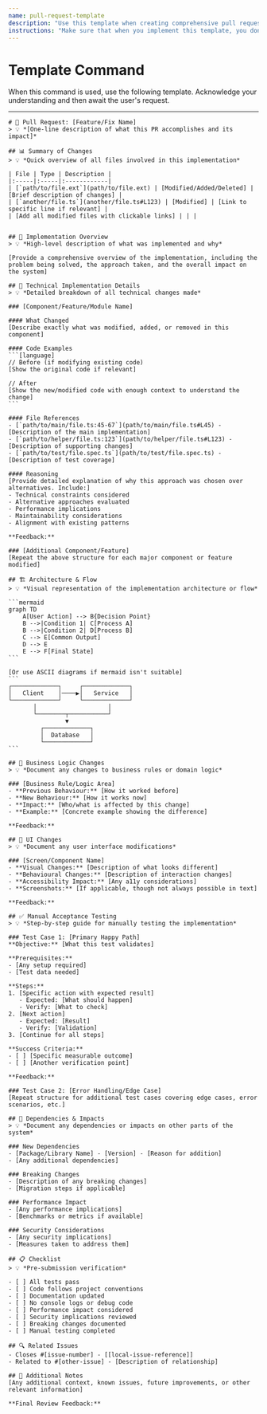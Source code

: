 ```yaml
---
name: pull-request-template
description: "Use this template when creating comprehensive pull request documentation for code review. Provides structured format for technical implementation details, reasoning, and acceptance testing."
instructions: "Make sure that when you implement this template, you don't include these instructions or any other front matter from this template in your work. Output should always and only be the markdown part outside of the front matter. Never include any tags like <example>, <commentary>, or similar tags - these serve only to increase clarity about implementation. Always use single [ ] brackets to indicate instructions the implementer should follow. When referencing other documents from this project, use wikilinks format [[filename]] to reference them. Do not include the file extension or path."
---
```

# Template Command

When this command is used, use the following template. Acknowledge your understanding and then await the user's request.

---

````````````
# 🔀 Pull Request: [Feature/Fix Name]
> 💡 *[One-line description of what this PR accomplishes and its impact]*

## 📊 Summary of Changes
> 💡 *Quick overview of all files involved in this implementation*

| File | Type | Description |
|:-----|:-----|:------------|
| [`path/to/file.ext`](path/to/file.ext) | [Modified/Added/Deleted] | [Brief description of changes] |
| [`another/file.ts`](another/file.ts#L123) | [Modified] | [Link to specific line if relevant] |
| [Add all modified files with clickable links] | | |


## 🎯 Implementation Overview
> 💡 *High-level description of what was implemented and why*

[Provide a comprehensive overview of the implementation, including the problem being solved, the approach taken, and the overall impact on the system]

## 🔧 Technical Implementation Details
> 💡 *Detailed breakdown of all technical changes made*

### [Component/Feature/Module Name]

#### What Changed
[Describe exactly what was modified, added, or removed in this component]

#### Code Examples
```[language]
// Before (if modifying existing code)
[Show the original code if relevant]

// After
[Show the new/modified code with enough context to understand the change]
```

#### File References
- [`path/to/main/file.ts:45-67`](path/to/main/file.ts#L45) - [Description of the main implementation]
- [`path/to/helper/file.ts:123`](path/to/helper/file.ts#L123) - [Description of supporting changes]
- [`path/to/test/file.spec.ts`](path/to/test/file.spec.ts) - [Description of test coverage]

#### Reasoning
[Provide detailed explanation of why this approach was chosen over alternatives. Include:]
- Technical constraints considered
- Alternative approaches evaluated
- Performance implications
- Maintainability considerations
- Alignment with existing patterns

**Feedback:**

### [Additional Component/Feature]
[Repeat the above structure for each major component or feature modified]

## 🏗️ Architecture & Flow
> 💡 *Visual representation of the implementation architecture or flow*

```mermaid
graph TD
    A[User Action] --> B{Decision Point}
    B -->|Condition 1| C[Process A]
    B -->|Condition 2| D[Process B]
    C --> E[Common Output]
    D --> E
    E --> F[Final State]
```

[Or use ASCII diagrams if mermaid isn't suitable]
```
┌─────────────┐     ┌─────────────┐
│   Client    │────▶│   Service   │
└─────────────┘     └─────────────┘
       │                    │
       └────────┬───────────┘
                ▼
         ┌─────────────┐
         │  Database   │
         └─────────────┘
```

## 💼 Business Logic Changes
> 💡 *Document any changes to business rules or domain logic*

### [Business Rule/Logic Area]
- **Previous Behaviour:** [How it worked before]
- **New Behaviour:** [How it works now]
- **Impact:** [Who/what is affected by this change]
- **Example:** [Concrete example showing the difference]

**Feedback:**

## 🎨 UI Changes
> 💡 *Document any user interface modifications*

### [Screen/Component Name]
- **Visual Changes:** [Description of what looks different]
- **Behavioural Changes:** [Description of interaction changes]
- **Accessibility Impact:** [Any a11y considerations]
- **Screenshots:** [If applicable, though not always possible in text]

**Feedback:**

## ✅ Manual Acceptance Testing
> 💡 *Step-by-step guide for manually testing the implementation*

### Test Case 1: [Primary Happy Path]
**Objective:** [What this test validates]

**Prerequisites:**
- [Any setup required]
- [Test data needed]

**Steps:**
1. [Specific action with expected result]
   - Expected: [What should happen]
   - Verify: [What to check]
2. [Next action]
   - Expected: [Result]
   - Verify: [Validation]
3. [Continue for all steps]

**Success Criteria:**
- [ ] [Specific measurable outcome]
- [ ] [Another verification point]

**Feedback:**

### Test Case 2: [Error Handling/Edge Case]
[Repeat structure for additional test cases covering edge cases, error scenarios, etc.]

## 🔗 Dependencies & Impacts
> 💡 *Document any dependencies or impacts on other parts of the system*

### New Dependencies
- [Package/Library Name] - [Version] - [Reason for addition]
- [Any additional dependencies]

### Breaking Changes
- [Description of any breaking changes]
- [Migration steps if applicable]

### Performance Impact
- [Any performance implications]
- [Benchmarks or metrics if available]

### Security Considerations
- [Any security implications]
- [Measures taken to address them]

## 📋 Checklist
> 💡 *Pre-submission verification*

- [ ] All tests pass
- [ ] Code follows project conventions
- [ ] Documentation updated
- [ ] No console logs or debug code
- [ ] Performance impact considered
- [ ] Security implications reviewed
- [ ] Breaking changes documented
- [ ] Manual testing completed

## 🔍 Related Issues
- Closes #[issue-number] - [[local-issue-reference]]
- Related to #[other-issue] - [Description of relationship]

## 📝 Additional Notes
[Any additional context, known issues, future improvements, or other relevant information]

**Final Review Feedback:**
````````````
